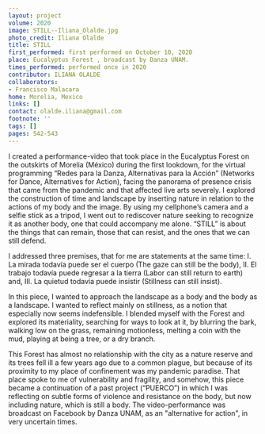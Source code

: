 ```yaml
---
layout: project
volume: 2020
image: STILL--Iliana_Olalde.jpg
photo_credit: Iliana Olalde
title: STILL
first_performed: first performed on October 10, 2020
place: Eucalyptus Forest , broadcast by Danza UNAM.
times_performed: performed once in 2020
contributor: ILIANA OLALDE
collaborators:
- Francisco Malacara
home: Morelia, Mexico
links: []
contact: olalde.iliana@gmail.com
footnote: ''
tags: []
pages: 542-543
---
```




I created a performance-video that took place in the Eucalyptus Forest on the outskirts of Morelia (México) during the first lookdown, for the virtual programming “Redes para la Danza, Alternativas para la Acción” (Networks for Dance, Alternatives for Action), facing the panorama of presence crisis that came from the pandemic and that affected live arts severely. I explored the construction of time and landscape by inserting nature in relation to the actions of my body and the image. By using my cellphone’s camera and a selfie stick as a tripod, I went out to rediscover nature seeking to recognize it as another body, one that could accompany me alone. “STILL” is about the things that can remain, those that can resist, and the ones that we can still defend. 

I addressed three premises, that for me are statements at the same time: I. La mirada todavía puede ser el cuerpo (The gaze can still be the body), II. El trabajo todavía puede regresar a la tierra (Labor can still return to earth) and, III. La quietud todavía puede insistir (Stillness can still insist).

In this piece, I wanted to approach the landscape as a body and the body as a landscape. I wanted to reflect mainly on stillness, as a notion that especially now seems indefensible. I blended myself with the Forest and explored its materiality, searching for ways to look at it, by blurring the bark, walking low on the grass, remaining motionless, melting a coin with the mud, playing at being a tree, or a dry branch.

This Forest has almost no relationship with the city as a nature reserve and its trees fell ill a few years ago due to a common plague, but because of its proximity to my place of confinement was my pandemic paradise. That place spoke to me of vulnerability and fragility, and somehow, this piece became a continuation of a past project (“PUERCO”) in which I was reflecting on subtle forms of violence and resistance on the body, but now including nature, which is still a body. The video-performance was broadcast on Facebook by Danza UNAM, as an "alternative for action", in very uncertain times.

